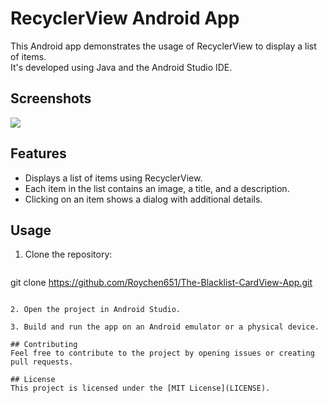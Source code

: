 # RecyclerView Android App

This Android app demonstrates the usage of RecyclerView to display a list of items.<br/>
It's developed using Java and the Android Studio IDE.


## Screenshots
![](Projectgif.gif)

## Features
- Displays a list of items using RecyclerView.
- Each item in the list contains an image, a title, and a description.
- Clicking on an item shows a dialog with additional details.

## Usage
1. Clone the repository:
   ```bash
 git clone https://github.com/Roychen651/The-Blacklist-CardView-App.git
   ```

2. Open the project in Android Studio.

3. Build and run the app on an Android emulator or a physical device.

## Contributing
Feel free to contribute to the project by opening issues or creating pull requests.

## License
This project is licensed under the [MIT License](LICENSE).
